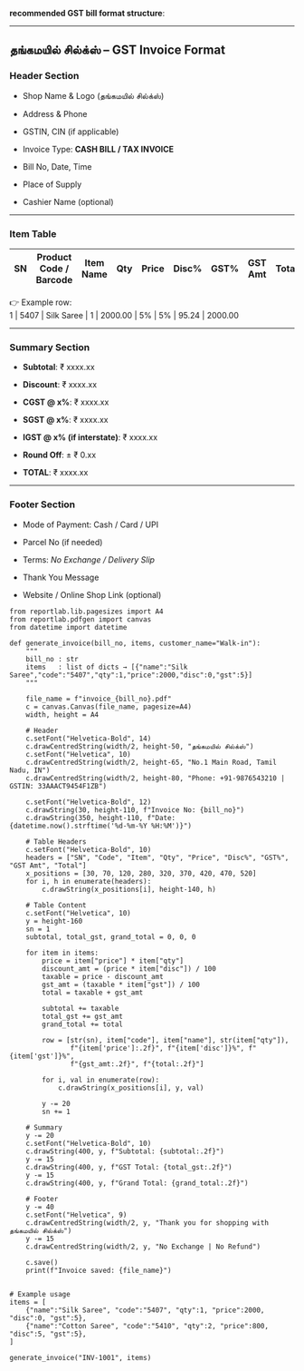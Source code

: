 
**recommended GST bill format structure**:

---

## **தங்கமயில் சில்க்ஸ் – GST Invoice Format**

### **Header Section**

- Shop Name & Logo (தங்கமயில் சில்க்ஸ்)
    
- Address & Phone
    
- GSTIN, CIN (if applicable)
    
- Invoice Type: **CASH BILL / TAX INVOICE**
    
- Bill No, Date, Time
    
- Place of Supply
    
- Cashier Name (optional)
    

---

### **Item Table**

|SN|Product Code / Barcode|Item Name|Qty|Price|Disc%|GST%|GST Amt|Total|
|---|---|---|---|---|---|---|---|---|

👉 Example row:  
1 | 5407 | Silk Saree | 1 | 2000.00 | 5% | 5% | 95.24 | 2000.00

---

### **Summary Section**

- **Subtotal**: ₹ xxxx.xx
    
- **Discount**: ₹ xxxx.xx
    
- **CGST @ x%**: ₹ xxxx.xx
    
- **SGST @ x%**: ₹ xxxx.xx
    
- **IGST @ x% (if interstate)**: ₹ xxxx.xx
    
- **Round Off**: ± ₹ 0.xx
    
- **TOTAL**: ₹ xxxx.xx
    

---

### **Footer Section**

- Mode of Payment: Cash / Card / UPI
    
- Parcel No (if needed)
    
- Terms: _No Exchange / Delivery Slip_
    
- Thank You Message
    
- Website / Online Shop Link (optional)


```
from reportlab.lib.pagesizes import A4
from reportlab.pdfgen import canvas
from datetime import datetime

def generate_invoice(bill_no, items, customer_name="Walk-in"):
    """
    bill_no : str
    items   : list of dicts → [{"name":"Silk Saree","code":"5407","qty":1,"price":2000,"disc":0,"gst":5}]
    """

    file_name = f"invoice_{bill_no}.pdf"
    c = canvas.Canvas(file_name, pagesize=A4)
    width, height = A4

    # Header
    c.setFont("Helvetica-Bold", 14)
    c.drawCentredString(width/2, height-50, "தங்கமயில் சில்க்ஸ்")
    c.setFont("Helvetica", 10)
    c.drawCentredString(width/2, height-65, "No.1 Main Road, Tamil Nadu, IN")
    c.drawCentredString(width/2, height-80, "Phone: +91-9876543210 | GSTIN: 33AAACT9454F1ZB")

    c.setFont("Helvetica-Bold", 12)
    c.drawString(30, height-110, f"Invoice No: {bill_no}")
    c.drawString(350, height-110, f"Date: {datetime.now().strftime('%d-%m-%Y %H:%M')}")

    # Table Headers
    c.setFont("Helvetica-Bold", 10)
    headers = ["SN", "Code", "Item", "Qty", "Price", "Disc%", "GST%", "GST Amt", "Total"]
    x_positions = [30, 70, 120, 280, 320, 370, 420, 470, 520]
    for i, h in enumerate(headers):
        c.drawString(x_positions[i], height-140, h)

    # Table Content
    c.setFont("Helvetica", 10)
    y = height-160
    sn = 1
    subtotal, total_gst, grand_total = 0, 0, 0

    for item in items:
        price = item["price"] * item["qty"]
        discount_amt = (price * item["disc"]) / 100
        taxable = price - discount_amt
        gst_amt = (taxable * item["gst"]) / 100
        total = taxable + gst_amt

        subtotal += taxable
        total_gst += gst_amt
        grand_total += total

        row = [str(sn), item["code"], item["name"], str(item["qty"]),
               f"{item['price']:.2f}", f"{item['disc']}%", f"{item['gst']}%",
               f"{gst_amt:.2f}", f"{total:.2f}"]

        for i, val in enumerate(row):
            c.drawString(x_positions[i], y, val)

        y -= 20
        sn += 1

    # Summary
    y -= 20
    c.setFont("Helvetica-Bold", 10)
    c.drawString(400, y, f"Subtotal: {subtotal:.2f}")
    y -= 15
    c.drawString(400, y, f"GST Total: {total_gst:.2f}")
    y -= 15
    c.drawString(400, y, f"Grand Total: {grand_total:.2f}")

    # Footer
    y -= 40
    c.setFont("Helvetica", 9)
    c.drawCentredString(width/2, y, "Thank you for shopping with தங்கமயில் சில்க்ஸ்")
    y -= 15
    c.drawCentredString(width/2, y, "No Exchange | No Refund")

    c.save()
    print(f"Invoice saved: {file_name}")


# Example usage
items = [
    {"name":"Silk Saree", "code":"5407", "qty":1, "price":2000, "disc":0, "gst":5},
    {"name":"Cotton Saree", "code":"5410", "qty":2, "price":800, "disc":5, "gst":5},
]

generate_invoice("INV-1001", items)

```

